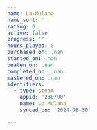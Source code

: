 ```yaml
---
name: La-Mulana
name_sort: ''
rating: 0
active: false
progress: ''
hours_played: 0
purchased_on: .nan
started_on: .nan
beaten_on: .nan
completed_on: .nan
mastered_on: .nan
identifiers:
  - type: steam
    appid: '230700'
    name: La-Mulana
    synced_on: '2024-08-30'

---
```

